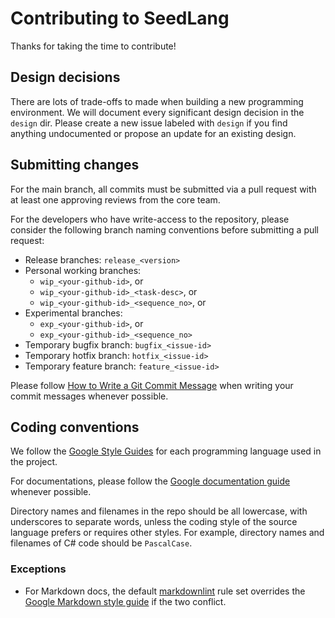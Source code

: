 # Contributing to SeedLang

Thanks for taking the time to contribute!

## Design decisions

There are lots of trade-offs to made when building a new programming
environment. We will document every significant design decision in the `design`
dir. Please create a new issue labeled with `design` if you find anything
undocumented or propose an update for an existing design.

## Submitting changes

For the main branch, all commits must be submitted via a pull request with at
least one approving reviews from the core team.

For the developers who have write-access to the repository, please consider the
following branch naming conventions before submitting a pull request:

* Release branches: `release_<version>`
* Personal working branches:
  * `wip_<your-github-id>`, or
  * `wip_<your-github-id>_<task-desc>`, or
  * `wip_<your-github-id>_<sequence_no>`, or
* Experimental branches:
  * `exp_<your-github-id>`, or
  * `exp_<your-github-id>_<sequence_no>`
* Temporary bugfix branch: `bugfix_<issue-id>`
* Temporary hotfix branch: `hotfix_<issue-id>`
* Temporary feature branch: `feature_<issue-id>`

Please follow [How to Write a Git Commit
Message](https://chris.beams.io/posts/git-commit/) when writing your commit
messages whenever possible.

## Coding conventions

We follow the [Google Style Guides](https://google.github.io/styleguide/) for
each programming language used in the project.

For documentations, please follow the [Google documentation
guide](https://google.github.io/styleguide/docguide/) whenever possible.

Directory names and filenames in the repo should be all lowercase, with
underscores to separate words, unless the coding style of the source language
prefers or requires other styles. For example, directory names and filenames of
C# code should be `PascalCase`.

### Exceptions

* For Markdown docs, the default
  [markdownlint](https://github.com/markdownlint/markdownlint) rule set
  overrides the [Google Markdown style
  guide](https://google.github.io/styleguide/docguide/style.html) if the two
  conflict.
